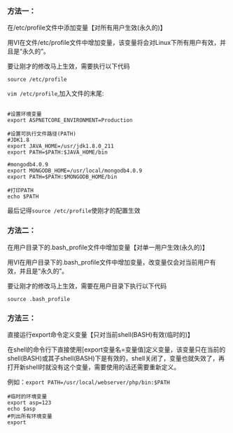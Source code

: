 ### 方法一：  

在/etc/profile文件中添加变量【对所有用户生效(永久的)】  

用VI在文件/etc/profile文件中增加变量，该变量将会对Linux下所有用户有效，并且是“永久的”。  

要让刚才的修改马上生效，需要执行以下代码  
```shell
source /etc/profile  
 ```

`vim /etc/profile`,加入文件的末尾:  
```shell

#设置环境变量
export ASPNETCORE_ENVIRONMENT=Production

#设置可执行文件路径(PATH)
#JDK1.8
export JAVA_HOME=/usr/jdk1.8.0_211
export PATH=$PATH:$JAVA_HOME/bin
 
#mongodb4.0.9
export MONGODB_HOME=/usr/local/mongodb4.0.9  
export PATH=$PATH:$MONGODB_HOME/bin
```

```shell
#打印PATH
echo $PATH
```

最后记得`source /etc/profile`使刚才的配置生效  



### 方法二： 

在用户目录下的.bash_profile文件中增加变量【对单一用户生效(永久的)】  

用VI在用户目录下的.bash_profile文件中增加变量，改变量仅会对当前用户有效，并且是“永久的”。  

要让刚才的修改马上生效，需要在用户目录下执行以下代码  
```shell
source .bash_profile  
```

### 方法三：  

直接运行export命令定义变量【只对当前shell(BASH)有效(临时的)】  

在shell的命令行下直接使用[export变量名=变量值]定义变量，该变量只在当前的shell(BASH)或其子shell(BASH)下是有效的，shell关闭了，变量也就失效了，再打开新shell时就没有这个变量，需要使用的话还需要重新定义。  

例如：`export PATH=/usr/local/webserver/php/bin:$PATH`  

```shell
#临时的环境变量
export asp=123
echo $asp
#列出所有环境变量
export
```

